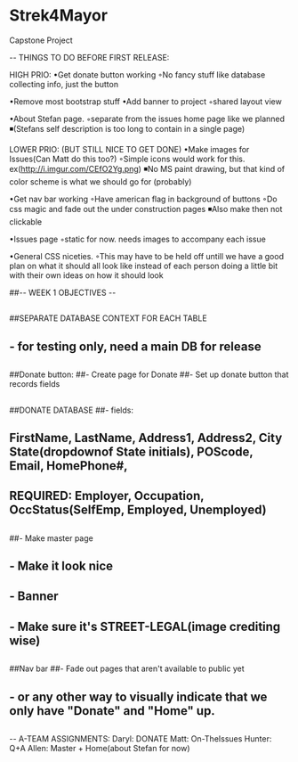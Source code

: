 # Strek4Mayor
Capstone Project

-- THINGS TO DO BEFORE FIRST RELEASE:

HIGH PRIO:
•Get donate button working ◦No fancy stuff like database collecting info, just the button

•Remove most bootstrap stuff
•Add banner to project ◦shared layout view

•About Stefan page. ◦separate from the issues home page like we planned ◾(Stefans self description is too long to contain in a single page)


LOWER PRIO: (BUT STILL NICE TO GET DONE)
•Make images for Issues(Can Matt do this too?) ◦Simple icons would work for this. ex(http://i.imgur.com/CEfO2Yg.png) ◾No MS paint drawing, but that kind of color scheme is what we should go for (probably)


•Get nav bar working ◦Have american flag in background of buttons
◦Do css magic and fade out the under construction pages ◾Also make then not clickable


•Issues page ◦static for now. needs images to accompany each issue

•General CSS niceties. ◦This may have to be held off untill we have a good plan on what it should all look like instead of each person doing a little bit with their own ideas on how it should look


##-- WEEK 1 OBJECTIVES --
##
##
##SEPARATE DATABASE CONTEXT FOR EACH TABLE
##	- for testing only, need a main DB for release
##
##Donate button:
##- Create page for Donate
##- Set up donate button that records fields
##
##DONATE DATABASE 
##- fields:
##	FirstName, LastName, Address1, Address2, City State(dropdownof State initials), POScode, Email, HomePhone#,
##	REQUIRED: Employer, Occupation, OccStatus(SelfEmp, Employed, Unemployed)
##
##- Make master page
##	- Make it look nice
##	- Banner
##		- Make sure it's STREET-LEGAL(image crediting wise)
##
##Nav bar
##- Fade out pages that aren't available to public yet
##	- or any other way to visually indicate that we only have "Donate" and "Home" up.
##


-- A-TEAM ASSIGNMENTS:
Daryl: DONATE
Matt: On-TheIssues
Hunter: Q+A
Allen: Master + Home(about Stefan for now)

